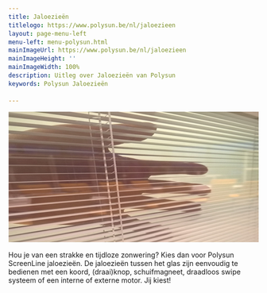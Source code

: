 ```yaml
---
title: Jaloezieën
titlelogo: https://www.polysun.be/nl/jaloezieen
layout: page-menu-left
menu-left: menu-polysun.html
mainImageUrl: https://www.polysun.be/nl/jaloezieen
mainImageHeight: ''
mainImageWidth: 100%
description: Uitleg over Jaloezieën van Polysun
keywords: Polysun Jaloezieën

---
```

![](/img/content/polysun/polysun-jaloezie.png)

Hou je van een strakke en tijdloze zonwering? Kies dan voor Polysun ScreenLine jaloezieën.
De jaloezieën tussen het glas zijn eenvoudig te bedienen met een koord, (draai)knop, schuifmagneet, draadloos swipe systeem of een interne of externe motor.
Jij kiest!